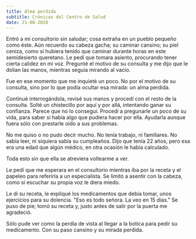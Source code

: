 ```yaml
---
title: Alma perdida
subtitle: Crónicas del Centro de Salud
date: 21-08-2020
---
```


Entró a mi consultorio sin saludar; cosa extraña en un pueblo pequeño como éste. Aún recuerdo su cabeza gacha; su caminar cansino; su piel ceniza, como si hubiera tenido que caminar durante horas en este semidesierto queretano. Le pedí que tomara asiento, procurando tener cierta calidez en mi voz. Pregunté el motivo de su consulta y me dijo que le dolían las manos, mientras seguía mirando al vacío.

Fue en ese momento que me inquieté un poco. No por el motivo de su consulta, sino por lo que podía ocultar esa mirada: un alma perdida.

Continué interrogándola, revisé sus manos y procedí con el resto de la consulta. Solté un chistecillo por aquí y por allá, intentando ganar su confianza. Parece que no lo conseguí. Procedí a pregunarle un poco de su vida, para saber si había algo que pudiera hacer por ella. Ayudarla aunque fuera sólo con prestarle oído a sus problemas.

No me quiso o no pudo decir mucho. No tenía trabajo, ni familiares. No sabía leer, ni siquiera sabía su cumpleaños. Dijo que tenía 22 años, pero esa era una edad que algún médico, en otra ocasión le había calculado.

Toda esto sin que ella se atreviera voltearme a ver.

Le pedí que me esperara en el consultorio mientras iba por la receta y el papeleo para referirla a un especialista. Se limitó a asentir con la cabeza, como si escuchar su propia voz le diera miedo.

Le di su receta, le expliqué los medicamentos que debía tomar, unos ejercicios para su dolencia. "Eso es todo señora. La veo en 15 días." Se puso de pie; tomó su receta y, justo antes de salir por la puerta me agradeció.

Sólo pude ver como la perdía de vista al llegar a la botica para pedir su medicamento. Con su paso cansino y su mirada perdida.
